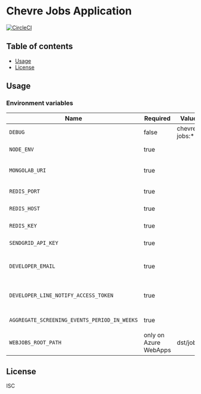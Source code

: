 # Chevre Jobs Application

[![CircleCI](https://circleci.com/gh/chevre-jp/jobs.svg?style=svg)](https://circleci.com/gh/chevre-jp/jobs)

## Table of contents

* [Usage](#usage)
* [License](#license)

## Usage

### Environment variables

| Name                                         | Required              | Value         | Purpose                |
|----------------------------------------------|-----------------------|---------------|------------------------|
| `DEBUG`                                      | false                 | chevre-jobs:* | Debug                  |
| `NODE_ENV`                                   | true                  |               | Environment name       |
| `MONGOLAB_URI`                               | true                  |               | MongoDB Connection URI |
| `REDIS_PORT`                                 | true                  |               | Redis Cache Connection |
| `REDIS_HOST`                                 | true                  |               | Redis Cache Connection |
| `REDIS_KEY`                                  | true                  |               | Redis Cache Connection |
| `SENDGRID_API_KEY`                           | true                  |               | SendGrid API Key       |
| `DEVELOPER_EMAIL`                            | true                  |               | 開発者通知用メールアドレス          |
| `DEVELOPER_LINE_NOTIFY_ACCESS_TOKEN`         | true                  |               | 開発者LINE通知アクセストークン      |
| `AGGREGATE_SCREENING_EVENTS_PERIOD_IN_WEEKS` | true                  |               | 上映イベント集計期間             |
| `WEBJOBS_ROOT_PATH`                          | only on Azure WebApps | dst/jobs      |                        |

## License

ISC
